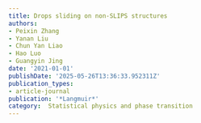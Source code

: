 ```yaml
---
title: Drops sliding on non-SLIPS structures
authors:
- Peixin Zhang
- Yanan Liu
- Chun Yan Liao
- Hao Luo
- Guangyin Jing
date: '2021-01-01'
publishDate: '2025-05-26T13:36:33.952311Z'
publication_types:
- article-journal
publication: '*Langmuir*'
category:  Statistical physics and phase transition 
---
```

